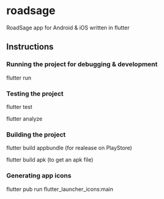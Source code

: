 # roadsage

RoadSage app for Android & iOS written in flutter

## Instructions

### Running the project for debugging & development

flutter run

### Testing the project

flutter test

flutter analyze

### Building the project

flutter build appbundle (for realease on PlayStore)

flutter build apk (to get an apk file)

### Generating app icons

flutter pub run flutter_launcher_icons:main
